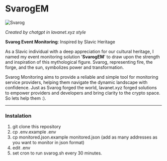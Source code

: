 # SvarogEM
![Svarog](https://github.com/LudiSistemas/SvarogEM/assets/32266954/f5de309e-e878-4f9b-8654-f5de83a0ba08)

_Created by chatgpt in lavanet.xyz style_

**Svarog Event Monitoring**: Inspired by Slavic Heritage

As a Slavic individual with a deep appreciation for our cultural heritage, I named my event monitoring solution '**SvarogEM**' to draw upon the strength and inspiration of this mythological figure. Svarog, representing fire, the forge, and the sun, symbolizes power and transformation.

Svarog Monitoring aims to provide a reliable and simple tool for monitoring service providers, helping them navigate the dynamic landscape with confidence.
Just as Svarog forged the world, lavanet.xyz forged solutions to empower providers and developers and bring clarity to the crypto space. So lets help them :).

---
### Instalation

1. git clone this repository
2. cp .env.example .env
3. cp monitored.json.example monitored.json (add as many addresses as you want to monitor in json format)
3. edit .env
4. set cron to run svarog.sh every 30 minutes.

